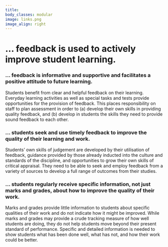 ```yaml
---
title:
body_classes: modular
image: links.png
image_align: right
---
```

# ... feedback is used to actively improve student learning.

### ... feedback is informative and supportive and facilitates a positive attitude to future learning.
Students benefit from clear and helpful feedback on their learning. Everyday learning activities as well as special tasks and tests provide opportunities for the provision of feedback. This places responsibility on staff to plan assessment in order to (a) develop their own skills in providing quality feedback, and (b) develop in students the skills they need to provide sound feedback to each other.

### ... students seek and use timely feedback to improve the quality of their learning and work.
Students’ own skills of judgement are developed by their utilisation of feedback, guidance provided by those already inducted into the culture and standards of the discipline, and opportunities to grow their own skills of critical appraisal. They need to be able to seek and employ feedback from a variety of sources to develop a full range of outcomes from their studies.

### ... students regularly receive specific information, not just marks and grades, about how to improve the quality of their work.
Marks and grades provide little information to students about specific qualities of their work and do not indicate how it
might be improved. While marks and grades may provide a crude tracking measure of how well students are doing, they do not help students move beyond their present standard of performance. Specific and detailed information is needed to show students what has been done well, what has not, and how their work could be better.
